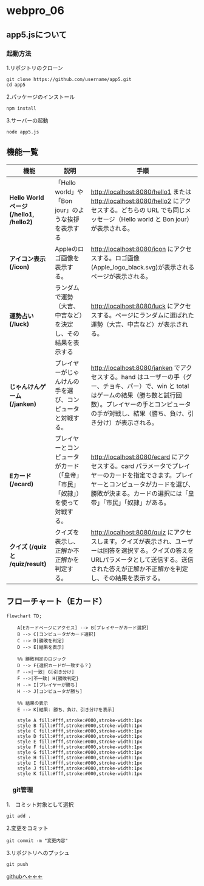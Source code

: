 # webpro_06

## app5.jsについて

### 起動方法 
1.リポジトリのクローン  
 

```
git clone https://github.com/username/app5.git
cd app5
```
 2.パッケージのインストール
 ```
 npm install
 ```

 3.サーバーの起動
 ```
node app5.js

 ```
## 機能一覧

| 機能 | 説明 | 手順 |
| --- | --- | --- |
| **Hello World ページ (/hello1, /hello2)** | 「Hello world」や「Bon jour」のような挨拶を表示する | [http://localhost:8080/hello1](http://localhost:8080/hello1) または [http://localhost:8080/hello2](http://localhost:8080/hello2) にアクセスする。どちらの URL でも同じメッセージ（Hello world と Bon jour）が表示される。 |
| **アイコン表示 (/icon)** | Appleのロゴ画像を表示する。 | [http://localhost:8080/icon](http://localhost:8080/icon) にアクセスする。ロゴ画像 (Apple_logo_black.svg)が表示されるページが表示される。 |
| **運勢占い (/luck)** | ランダムで運勢（大吉、中吉など）を決定し、その結果を表示する | [http://localhost:8080/luck](http://localhost:8080/luck) にアクセスする。ページにランダムに選ばれた運勢（大吉、中吉など）が表示される。 |
| **じゃんけんゲーム (/janken)** | プレイヤーがじゃんけんの手を選び、コンピュータと対戦する。 | [http://localhost:8080/janken](http://localhost:8080/janken) でアクセスする。hand はユーザーの手（グー、チョキ、パー）で、win と total はゲームの結果（勝ち数と試行回数）。プレイヤーの手とコンピュータの手が対戦し、結果（勝ち、負け、引き分け）が表示される。 |
| **Eカード (/ecard)** | プレイヤーとコンピュータがカード（「皇帝」「市民」「奴隷」）を使って対戦する。 | [http://localhost:8080/ecard](http://localhost:8080/ecard) にアクセスする。card パラメータでプレイヤーのカードを指定できます。プレイヤーとコンピュータがカードを選び、勝敗が決まる。カードの選択には「皇帝」「市民」「奴隷」がある。 |
| **クイズ (/quiz と /quiz/result)** | クイズを表示し、正解か不正解かを判定する。 | [http://localhost:8080/quiz](http://localhost:8080/quiz) にアクセスします。クイズが表示され、ユーザーは回答を選択する。クイズの答えをURLパラメータとして送信する。送信された答えが正解か不正解かを判定し、その結果を表示する。 |

## フローチャート（Eカード）

```mermaid
flowchart TD;

    A[Eカードページにアクセス] --> B[プレイヤーがカード選択]
    B --> C[コンピュータがカード選択]
    C --> D[勝敗を判定]
    D --> E[結果を表示]
    
    %% 勝敗判定のロジック
    D --> F{選択カードが一致する？}
    F -->|一致| G[引き分け]
    F -->|不一致| H{勝敗判定}
    H --> I[プレイヤーが勝ち]
    H --> J[コンピュータが勝ち]
    
    %% 結果の表示
    E --> K[結果: 勝ち、負け、引き分けを表示]

    style A fill:#fff,stroke:#000,stroke-width:1px
    style B fill:#fff,stroke:#000,stroke-width:1px
    style C fill:#fff,stroke:#000,stroke-width:1px
    style D fill:#fff,stroke:#000,stroke-width:1px
    style E fill:#fff,stroke:#000,stroke-width:1px
    style F fill:#fff,stroke:#000,stroke-width:1px
    style G fill:#fff,stroke:#000,stroke-width:1px
    style H fill:#fff,stroke:#000,stroke-width:1px
    style I fill:#fff,stroke:#000,stroke-width:1px
    style J fill:#fff,stroke:#000,stroke-width:1px
    style K fill:#fff,stroke:#000,stroke-width:1px

```
### 　git管理
1.　コミット対象として選択
```
git add .
```
2.変更をコミット
```
git commit -m "変更内容"
```
3.リポジトリへのプッシュ
```
git push
```

[githubへ←←←](https://github.com/watanabe10GOD/webpro_06/blob/main/app5.js)


